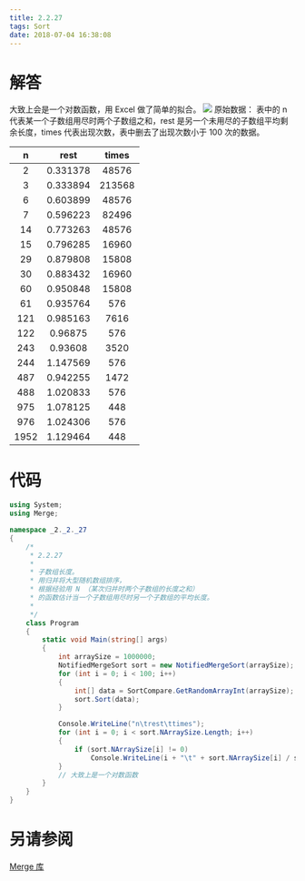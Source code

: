 ```yaml
---
title: 2.2.27
tags: Sort
date: 2018-07-04 16:38:08
---
```


# 解答

大致上会是一个对数函数，用 Excel 做了简单的拟合。
![](./1.jpg)
原始数据：
表中的 n 代表某一个子数组用尽时两个子数组之和，rest 是另一个未用尽的子数组平均剩余长度，times 代表出现次数，表中删去了出现次数小于 100 次的数据。

|  n   |   rest   | times  |
| :--: | :------: | :----: |
|  2   | 0.331378 | 48576  |
|  3   | 0.333894 | 213568 |
|  6   | 0.603899 | 48576  |
|  7   | 0.596223 | 82496  |
|  14  | 0.773263 | 48576  |
|  15  | 0.796285 | 16960  |
|  29  | 0.879808 | 15808  |
|  30  | 0.883432 | 16960  |
|  60  | 0.950848 | 15808  |
|  61  | 0.935764 |  576   |
| 121  | 0.985163 |  7616  |
| 122  | 0.96875  |  576   |
| 243  | 0.93608  |  3520  |
| 244  | 1.147569 |  576   |
| 487  | 0.942255 |  1472  |
| 488  | 1.020833 |  576   |
| 975  | 1.078125 |  448   |
| 976  | 1.024306 |  576   |
| 1952 | 1.129464 |  448   |

# 代码

```csharp
using System;
using Merge;

namespace _2._2._27
{
    /*
     * 2.2.27
     * 
     * 子数组长度。
     * 用归并将大型随机数组排序，
     * 根据经验用 N （某次归并时两个子数组的长度之和）
     * 的函数估计当一个子数组用尽时另一个子数组的平均长度。
     * 
     */
    class Program
    {
        static void Main(string[] args)
        {
            int arraySize = 1000000;
            NotifiedMergeSort sort = new NotifiedMergeSort(arraySize);
            for (int i = 0; i < 100; i++)
            {
                int[] data = SortCompare.GetRandomArrayInt(arraySize);
                sort.Sort(data);
            }

            Console.WriteLine("n\trest\ttimes");
            for (int i = 0; i < sort.NArraySize.Length; i++)
            {
                if (sort.NArraySize[i] != 0)
                    Console.WriteLine(i + "\t" + sort.NArraySize[i] / sort.NArraySizeTime[i] + "\t" + sort.NArraySizeTime[i]);
            }
            // 大致上是一个对数函数
        }
    }
}
```

# 另请参阅

[Merge 库](https://alg4.ikesnowy.com/docs/api/Merge.html)
